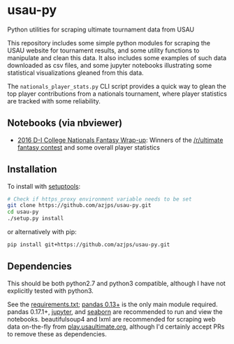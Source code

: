 # usau-py
Python utilities for scraping ultimate tournament data from USAU

This repository includes some simple python modules for scraping the USAU website for tournament results, and some utility functions to manipulate and clean this data. It also includes some examples of such data downloaded as csv files, and some jupyter notebooks illustrating some statistical visualizations gleaned from this data.

The `nationals_player_stats.py` CLI script provides a quick way to glean the top player contributions from a nationals tournament, where player statistics are tracked with some reliability.

## Notebooks (via nbviewer)

* [2016 D-I College Nationals Fantasy Wrap-up](https://nbviewer.jupyter.org/github/azjps/usau-py/blob/master/notebooks/2016_D-I_College_Nationals_Fantasy_Stats.ipynb): Winners of the [/r/ultimate fantasy contest](https://www.reddit.com/r/ultimate/comments/4l74rn/fantasy_lineup_di_college_nationals_2016/) and some overall player statistics

## Installation

To install with [setuptools](https://docs.python.org/install/):

```bash
# Check if https_proxy environment variable needs to be set
git clone https://github.com/azjps/usau-py.git
cd usau-py
./setup.py install
```

or alternatively with pip:

```bash
pip install git+https://github.com/azjps/usau-py.git
```

## Dependencies

This should be both python2.7 and python3 compatible, although I have not explicitly tested with python3.

See the [requirements.txt](requirements.txt); [pandas 0.13+](https://github.com/pydata/pandas) is the only main module required. pandas 0.17.1+, [jupyter](http://jupyter.readthedocs.io/en/latest/), and [seaborn](https://web.stanford.edu/~mwaskom/software/seaborn/) are recommended to run and view the notebooks. beautifulsoup4 and lxml are recommended for scraping web data on-the-fly from [play.usaultimate.org](http://play.usaultimate.org), although I'd certainly accept PRs to remove these as dependencies.
